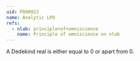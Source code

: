 ```yaml
---
uid: P000022
name: Analytic LPO
refs:
  - nlab: principle+of+omniscience
    name: Principle of omniscience on nlab
---
```

A Dedekind real is either equal to 0 or apart from 0.
